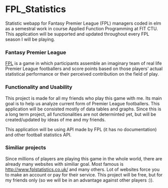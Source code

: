# FPL_Statistics
Statistic webapp for Fantasy Premier League (FPL) managers coded in elm as a semestral work in course Applied Function Programming at FIT CTU. This application will be supported and updated throughout every FPL season I will be playing.

### Fantasy Premier League
[FPL](https://fantasy.premierleague.com/) is a game in which participants assemble an imaginary team of real life Premier League footballers and score points based on those players' actual statistical performance or their perceived contribution on the field of play.

### Functionality and Usability
This project is made for all my friends who play this game with me. Its main goal is to help us analyze current form of Premier League footballers. This application will be consisted mostly of data tables and graphs. Since this is a long term project, all functionalities are not determinted yet, but will be created/updated by ideas of me and my friends.

This application will be using API made by FPL (it has no documentation) and other football statistics API.

### Similiar projects
Since millions of players are playing this game in the whole world, there are already many websites with similiar goal. Most famous is http://www.fplstatistics.co.uk/ and many others. Lot of websites force you to make an account or pay for their service. This project will be free, but for my friends only (so we will be in an advantage against other players :)).

